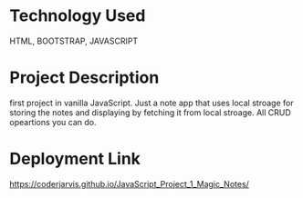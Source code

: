 # Technology Used
HTML, BOOTSTRAP, JAVASCRIPT
# Project Description
first project in vanilla JavaScript. Just a note app that uses local stroage for storing the notes and displaying by fetching it from local stroage. All CRUD opeartions you can do.
# Deployment Link
https://coderjarvis.github.io/JavaScript_Project_1_Magic_Notes/


